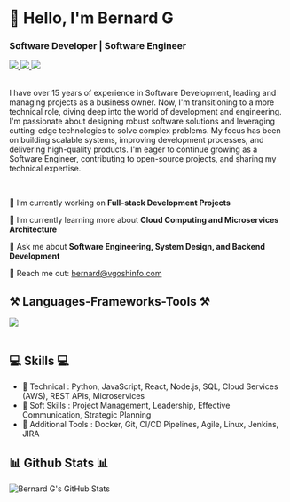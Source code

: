 # 👋 Hello, I'm Bernard G
### Software Developer | Software Engineer

<div align="left"> 
  <a href="mailto:bernard@vgoshinfo.com" target="_blank">
    <img src="https://img.shields.io/badge/Email-D14836?style=for-the-badge&logo=gmail&logoColor=white" target="_blank" />
  </a> 
  <a href="https://www.linkedin.com/in/bernard-g/" target="_blank">
    <img src="https://img.shields.io/badge/LinkedIn-0077B5?style=for-the-badge&logo=linkedin&logoColor=white" target="_blank" />
  </a>
  <a href="http://www.vgoshinfo.com" target="_blank">
    <img src="https://img.shields.io/badge/Website-2AAA8A?style=for-the-badge&logo=About.me&logoColor=white" target="_blank" />
  </a>
</div>

<br>

I have over 15 years of experience in Software Development, leading and managing projects as a business owner. Now, I'm transitioning to a more technical role, diving deep into the world of development and engineering. I'm passionate about designing robust software solutions and leveraging cutting-edge technologies to solve complex problems. My focus has been on building scalable systems, improving development processes, and delivering high-quality products. I'm eager to continue growing as a Software Engineer, contributing to open-source projects, and sharing my technical expertise.

<br>

<div align="left">
 
 🔭 I’m currently working on **Full-stack Development Projects**
 
 🌱 I’m currently learning more about **Cloud Computing and Microservices Architecture**

💬 Ask me about **Software Engineering, System Design, and Backend Development**

📧 Reach me out: bernard@vgoshinfo.com

</div>

## ⚒️ Languages-Frameworks-Tools ⚒️
<div align="left">
    <img src="https://skillicons.dev/icons?i=python,javascript,react,nodejs,mysql,docker,aws,github" /><br>
</div>

<br/>

## 💻 Skills 💻
- 📕 Technical : Python, JavaScript, React, Node.js, SQL, Cloud Services (AWS), REST APIs, Microservices
- 📗 Soft Skills : Project Management, Leadership, Effective Communication, Strategic Planning
- 📙 Additional Tools : Docker, Git, CI/CD Pipelines, Agile, Linux, Jenkins, JIRA

## 📊 Github Stats 📊

![Bernard G's GitHub Stats](https://github-readme-stats.vercel.app/api?username=bernardvgosh&show_icons=true&theme=radical)
